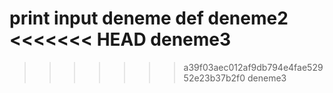 print 
input
deneme
def
deneme2
<<<<<<< HEAD
deneme3
=======
>>>>>>> a39f03aec012af9db794e4fae52952e23b37b2f0
deneme3
